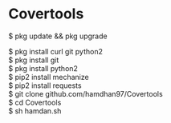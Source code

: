# Covertools
$ pkg update && pkg upgrade


$ pkg install curl git python2   
$ pkg install git   
$ pkg install python2   
$ pip2 install mechanize  
$ pip2 install requests  
$ git clone github.com/hamdhan97/Covertools  
$ cd Covertools  
$ sh hamdan.sh
